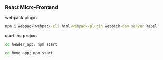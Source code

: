 ### React Micro-Frontend 

webpack plugin
```cmd
npm i webpack webpack-cli html-webpack-plugin webpack-dev-server babel-loader css-loader -–save-dev
```

start the project
```cmd
cd header_app; npm start
```

```cmd
cd home_app; npm start
```